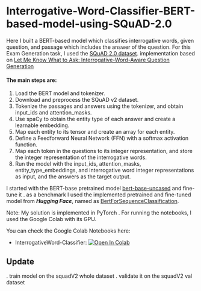 # Interrogative-Word-Classifier-BERT-based-model-using-SQuAD-2.0
Here I built a BERT-based model which classifies interrogative words, given question, and passage which includes the answer of the question. For this Exam Generation task, I used the [SQuAD 2.0 dataset](https://rajpurkar.github.io/SQuAD-explorer/). implementation based on [Let Me Know What to Ask: Interrogative-Word-Aware Question
Generation](https://arxiv.org/pdf/1910.13794.pdf)


#### The main steps are:

1. Load the BERT model and tokenizer.
2. Download and preprocess the SQuAD v2 dataset.
3. Tokenize the passages and answers using the tokenizer, and obtain input_ids and attention_masks.
4. Use spaCy to obtain the entity type of each answer and create a learnable embedding.
5. Map each entity to its tensor and create an array for each entity.
6. Define a Feedforward Neural Network (FFN) with a softmax activation function.
7. Map each token in the questions to its integer representation, and store the integer representation of the interrogative words.
8. Run the model with the input_ids, attention_masks, entity_type_embeddings, and interrogative word integer representations as input, and the answers as the target output.


I started with the BERT-base pretrained model [bert-base-uncased](https://huggingface.co/bert-base-uncased) and fine-tune it .
as a benchmark I used the implemented pretrained and fine-tuned model from ***Hugging Face***, named as [BertForSequenceClassification](https://huggingface.co/docs/transformers/model_doc/bert#transformers.BertForSequenceClassification).



Note: My solution is implemented in PyTorch . For running the notebooks, I used the Google Colab with its GPU.

You can check the Google Colab Notebooks here:
 * InterrogativeWord-Classifier: [![Open In Colab](https://colab.research.google.com/assets/colab-badge.svg)](https://colab.research.google.com/drive/1BWe5sGX9UjlOnvwY9TSut6Nbofjj5M9z?usp=sharing)

## Update
. train model on the squadV2 whole dataset
. validate it on the squadV2 val dataset
